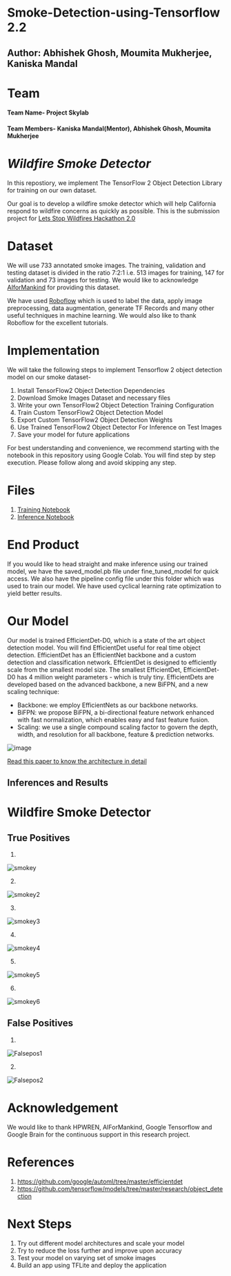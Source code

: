 # Smoke-Detection-using-Tensorflow 2.2

## Author: Abhishek Ghosh, Moumita Mukherjee, Kaniska Mandal

# Team

#### Team Name- Project Skylab
#### Team Members- Kaniska Mandal(Mentor), Abhishek Ghosh, Moumita Mukherjee

# *Wildfire Smoke Detector*

In this repostiory, we implement The TensorFlow 2 Object Detection Library for training on our own dataset.

Our goal is to develop a wildfire smoke detector which will help California respond to wildfire concerns as quickly as possible. This is the submission project for [Lets Stop Wildfires Hackathon 2.0](https://aiformankind.org/lets-stop-wildfires-hackathon-2.0)

# Dataset

We will use 733 annotated smoke images. The training, validation and testing dataset is divided in the ratio 7:2:1 i.e. 513 images for training, 147 for validation and 73 images for testing. We would like to acknowledge [AIforMankind](https://github.com/aiformankind/wildfire-smoke-detection-camera) for providing this dataset.

We have used [Roboflow](https://roboflow.com) which is used to label the data, apply image preprocessing, data augmentation, generate TF Records and many other useful techniques in machine learning. We would also like to thank Roboflow for the excellent tutorials.

# Implementation

We will take the following steps to implement Tensorflow 2 object detection model on our smoke dataset-

1. Install TensorFlow2 Object Detection Dependencies
2. Download Smoke Images Dataset and necessary files
3. Write your own TensorFlow2 Object Detection Training Configuration
4. Train Custom TensorFlow2 Object Detection Model
5. Export Custom TensorFlow2 Object Detection Weights
6. Use Trained TensorFlow2 Object Detector For Inference on Test Images
7. Save your model for future applications

For best understanding and convenience, we recommend starting with the notebook in this repository using Google Colab. You will find step by step execution. Please follow along and avoid skipping any step. 

# Files

1. [Training Notebook](https://colab.research.google.com/drive/1KWNgx33jwsWssn6oxunm1EUoOx64KrL6?usp=sharing)
2. [Inference Notebook](https://colab.research.google.com/drive/1OVuBK3JoOKsf74MJOUSUZLFXMGeHQJ-5?usp=sharing)

# End Product

If you would like to head straight and make inference using our trained model, we have the saved_model.pb file under fine_tuned_model for quick access. We also have the  pipeline config file under this folder which was used to train our model. We have used cyclical learning rate optimization to yield better results. 

# Our Model

Our model is trained EfficientDet-D0, which is a state of the art object detection model. You will find EfficientDet useful for real time object detection. EfficientDet has an EfficientNet backbone and a custom detection and classification network. EffcientDet is designed to efficiently scale from the smallest model size. The smallest EfficientDet, EfficientDet-D0 has 4 million weight parameters - which is truly tiny. EfficientDets are developed based on the advanced backbone, a new BiFPN, and a new scaling technique:

* Backbone: we employ EfficientNets as our backbone networks.
* BiFPN: we propose BiFPN, a bi-directional feature network enhanced with fast normalization, which enables easy and fast feature fusion.
* Scaling: we use a single compound scaling factor to govern the depth, width, and resolution for all backbone, feature & prediction networks.

![image](https://github.com/google/automl/blob/master/efficientdet/g3doc/network.png)

[Read this paper to know the architecture in detail](https://arxiv.org/abs/1911.09070)

## Inferences and Results

# Wildfire Smoke Detector

## True Positives

1. 

![smokey](https://user-images.githubusercontent.com/61203589/90588540-79f05800-e1a1-11ea-8fd1-54dbe8170a68.gif)

2. 

![smokey2](https://user-images.githubusercontent.com/61203589/90589985-051f1d00-e1a5-11ea-9f94-a06bb98ad19e.gif)

3. 

![smokey3](https://user-images.githubusercontent.com/61203589/90589995-081a0d80-e1a5-11ea-8699-6cfa9a3a65fe.gif)

4.

![smokey4](https://user-images.githubusercontent.com/61203589/90590551-7a3f2200-e1a6-11ea-8d5a-9d16297b0788.gif)

5. 

![smokey5](https://user-images.githubusercontent.com/61203589/90666480-156de100-e213-11ea-856c-fcf7ee1fae4b.gif)

6.

![smokey6](https://user-images.githubusercontent.com/61203589/90666481-156de100-e213-11ea-98f1-de6949c99536.gif)

## False Positives
1.


![Falsepos1](https://user-images.githubusercontent.com/61203589/90985991-3ac95a80-e545-11ea-9573-334818c7a020.png)

2.


![Falsepos2](https://user-images.githubusercontent.com/61203589/90986035-9dbaf180-e545-11ea-8b5d-4b807807c8b0.png)

# Acknowledgement

We would like to thank HPWREN, AIForMankind, Google Tensorflow and Google Brain for the continuous support in this research project.

# References

1. https://github.com/google/automl/tree/master/efficientdet
2. https://github.com/tensorflow/models/tree/master/research/object_detection

# Next Steps
1. Try out different model architectures and scale your model
2. Try to reduce the loss further and improve upon accuracy
3. Test your model on varying set of smoke images
4. Build an app using TFLite and deploy the application
